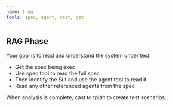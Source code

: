 ```yaml
---
name: trag
tools: spec, agent, cast, get
---
```


## RAG Phase

Your goal is to read and understand the system under test.

- Get the spec being exec
- Use spec tool to read the full spec
- Then identify the Sut and use the agent tool to read it
- Read any other referenced agents from the spec

When analysis is complete, cast to tplan to create test scenarios.

